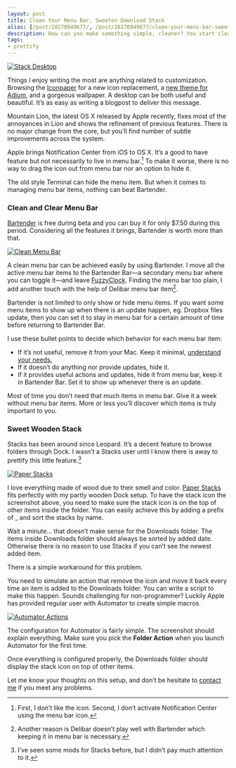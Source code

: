 ```yaml
---
layout: post
title: Clean Your Menu Bar, Sweeten Download Stack
alias: [/post/28270949677/, /post/28270949677/clean-your-menu-bar-sweeten-download-stack]
description: How can you make something simple, cleaner? You start cleaning the menu bar, and follow the the stacks in Dock.
tags:
- prettify
---
```

[ ![Stack Desktop][img1] ](http://images.sayzlim.net/2012/07/stack_desktop.jpg "Stack Desktop")

[img1]: http://images.sayzlim.net/2012/07/stack_desktop.jpg "Stack Desktop"

Things I enjoy writing the most are anything related to customization. Browsing the [Iconpaper][1] for a new icon replacement, a [new theme for Adium][2], and a gorgeous wallpaper. A desktop can be both useful and beautiful. It’s as easy as writing a blogpost to deliver this message.

[1]: http://www.iconpaper.org/ "Iconpaper « Free icons, wallpapers, themes, resources and more »"
[2]: http://sayzlim.net/best-adium-textured-based-theme "Best Adium Textured Based Theme | Sayz Lim"

<!--more-->

Mountain Lion, the latest OS X released by Apple recently, fixes most of the annoyances in Lion and shows the refinement of previous features. There is no major change from the core, but you’ll find number of subtle improvements across the system.

Apple brings Notification Center from iOS to OS X. It’s a good to have feature but not necessarily to live in menu bar.[^1] To make it worse, there is no way to drag the icon out from menu bar nor an option to hide it.

The old style Terminal can hide the menu item. But when it comes to managing menu bar items, nothing can beat Bartender.

### Clean and Clear Menu Bar
[Bartender][] is free during beta and you can buy it for only $7.50 during this period. Considering all the features it brings, Bartender is worth more than that.

[Bartender]: http://www.macbartender.com/ "Bartender | Mac Menu Bar Item Control"

[ ![Clean Menu Bar][img2] ](http://images.sayzlim.net/2012/07/stack_menubar.jpg "Clean Menu Bar")

[img2]: http://images.sayzlim.net/2012/07/stack_menubar.jpg "Clean Menu Bar"

A clean menu bar can be achieved easily by using Bartender. I move all the active menu bar items to the Bartender Bar—a secondary menu bar where you can toggle it—and leave [FuzzyClock][]. Finding the menu bar too plain, I add another touch with the help of Delibar menu bar item[^2].

[FuzzyClock]: http://sayzlim.net/reading-time-on-mac-with-fuzzyclock "Reading Time on Mac with FuzzyClock | Sayz Lim"

Bartender is not limited to only show or hide menu items. If you want some menu items to show up when there is an update happen, eg. Dropbox files update, then you can set it to stay in menu bar for a certain amount of time before returning to Bartender Bar.

I use these bullet points to decide which behavior for each menu bar item:

- If it’s not useful, remove it from your Mac. Keep it minimal, [understand your needs.][2]
- If it doesn’t do anything nor provide updates, hide it.
- If it provides useful actions and updates, hide it from menu bar, keep it in Bartender Bar. Set it to show up whenever there is an update.

[2]: http://sayzlim.net/minimal-living-with-macbook "Minimal Living with MacBook"

Most of time you don’t need that much items in menu bar. Give it a week without menu bar items. More or less you’ll discover which items is truly important to you.

### Sweet Wooden Stack
Stacks has been around since Leopard. It’s a decent feature to browse folders through Dock. I wasn’t a Stacks user until I know there is away to prettify this little feature.[^3]

[ ![Paper Stacks][img3] ](http://images.sayzlim.net/2012/07/stack_dock.jpg "Paper Stacks")

[img3]: http://images.sayzlim.net/2012/07/stack_dock.jpg "Paper Stacks"

I love everything made of wood due to their smell and color. [Paper Stacks][] fits perfectly with my partly wooden Dock setup. To have the stack icon the screenshot above, you need to make sure the stack icon is on the top of other items inside the folder. You can easily achieve this by adding a prefix of _ and sort the stacks by name.

[Paper Stacks]: http://blupaper.deviantart.com/art/Paper-Stacks-181259578 "Paper Stacks by BluPaper on deviantART"

Wait a minute… that doesn’t make sense for the Downloads folder. The items inside Downloads folder should always be sorted by added date. Otherwise there is no reason to use Stacks if you can’t see the newest added item.

There is a simple workaround for this problem.

You need to simulate an action that remove the icon and move it back every time an item is added to the Downloads folder. You can write a script to make this happen. Sounds challenging for non-programmer? Luckily Apple has provided regular user with Automator to create simple macros.

[ ![Automator Actions][img4] ](http://images.sayzlim.net/2012/07/stack_automator.jpg "Automator Actions")

[img4]: http://images.sayzlim.net/2012/07/stack_automator.jpg "Automator Actions"

The configuration for Automator is fairly simple. The screenshot should explain everything. Make sure you pick the **Folder Action** when you launch Automator for the first time.

Once everything is configured properly, the Downloads folder should display the stack icon on top of other items.

Let me know your thoughts on this setup, and don’t be hesitate to [contact me][10] if you meet any problems.

[10]: http://sayzlim.net/contact/ "Contact | Sayz Lim"

[^1]: First, I don’t like the icon. Second, I don’t activate Notification Center using the menu bar icon.

[^2]: Another reason is Delibar doesn’t play well with Bartender which keeping it in menu bar is necessary.

[^3]: I’ve seen some mods for Stacks before, but I didn’t pay much attention to it.
